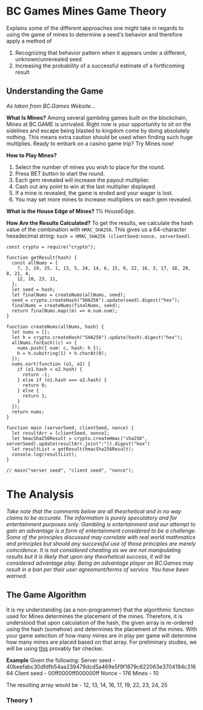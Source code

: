 # BC Games Mines Game Theory
Explains some of the different approaches one might take in regards to using the game of mines to determine a seed's behavior and therefore apply a method of
1. Recognizing that behavior pattern when it appears under a different, unknown/unrevealed seed
2. Increasing the probability of a successful estimate of a forthcoming result

## Understanding the Game
_As taken from BC.Games Website..._

**What Is Mines?**
Among several gambling games built on the blockchain, Mines at BC.GAME is unrivaled. Right now is your opportunity to sit on the sidelines and escape being blasted to kingdom come by doing absolutely nothing. This means extra caution should be used when finding such huge multiplies. Ready to embark on a casino game trip? Try Mines now!

**How to Play Mines?**
1. Select the number of mines you wish to place for the round.
2. Press BET button to start the round.
3. Each gem revealed will increase the payout multiplier.
4. Cash out any point to win at the last multiplier displayed.
5. If a mine is revealed, the game is ended and your wager is lost.
6. You may set more mines to increase multipliers on each gem revealed.

**What is the House Edge of Mines?**
1% HouseEdge.

**How Are the Results Calculated?**
To get the results, we calculate the hash value of the combination with `HMAC_SHA256`. This gives us a 64-character hexadecimal string: 
`hash = HMAC_SHA256 (clientSeed:nonce, serverSeed)`.

```
const crypto = require("crypto");

function getResult(hash) {
  const allNums = [
    7, 2, 19, 25, 1, 13, 5, 24, 14, 6, 15, 9, 22, 16, 3, 17, 18, 20, 8, 21, 4,
    12, 10, 23, 11,
  ];
  let seed = hash;
  let finalNums = createNums(allNums, seed);
  seed = crypto.createHash("SHA256").update(seed).digest("hex");
  finalNums = createNums(finalNums, seed);
  return finalNums.map((m) => m.num.num);
}

function createNums(allNums, hash) {
  let nums = [];
  let h = crypto.createHash("SHA256").update(hash).digest("hex");
  allNums.forEach((c) => {
    nums.push({ num: c, hash: h });
    h = h.substring(1) + h.charAt(0);
  });
  nums.sort(function (o1, o2) {
    if (o1.hash < o2.hash) {
      return -1;
    } else if (o1.hash === o2.hash) {
      return 0;
    } else {
      return 1;
    }
  });
  return nums;
}

function main (serverSeed, clientSeed, nonce) {
  let resultArr = [clientSeed, nonce];
  let hmacSha256Result = crypto.createHmac("sha256", serverSeed).update(resultArr.join(":")).digest("hex")
  let resultList = getResult(hmacSha256Result);
  console.log(resultList);
}

// main("server seed", "client seed", "nonce");
```

# The Analysis
_Take note that the comments below are all theorhetical and in no way claims to be accurate. The information is purely speculatory and for entertainment purposes only. Gambling is entertainment and our attempt to gain an advantage is a form of entertainment considered to be a challenge. Some of the principles discussed may correlate with real world mathmatics and principles but should any successful use of those principles are merely coincidence. It is not considered cheating as we are not manipulating results but it is likely that upon any theorhetical success, it will be considered advantage play. Being an advantage player on BC.Games may result in a ban per their user agreement/terms of service. You have been warned._

## The Game Algorithm
It is my understanding (as a non-programmer) that the algorithmic function used for Mines determines the placement of the mines. Therefore, it is understood that upon calculation of the hash, the given array is re-ordered using the hash (somehow) and determines the placement of the mines. With your game selection of how many mines are in play per game will determine how many mines are placed based on that array. 
For preliminary studies, we will be using [this](https://bcverify.gdoc.win/) provably fair checker.

**Example**
Given the following:
Server seed - 40beefabc30dfdfb54aa239479dcd5a469e5f9f1879c622063e3704194c31664
Client seed - 00ff0000ff000000ff
Nonce - 176
Mines - 10

The resulting array would be - 12, 13, 14, 16, 17, 19, 22, 23, 24, 25

### Theory 1 
